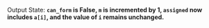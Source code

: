 Output State: **`can_form` is False, `m` is incremented by 1, `assigned` now includes `a[i]`, and the value of `i` remains unchanged.**